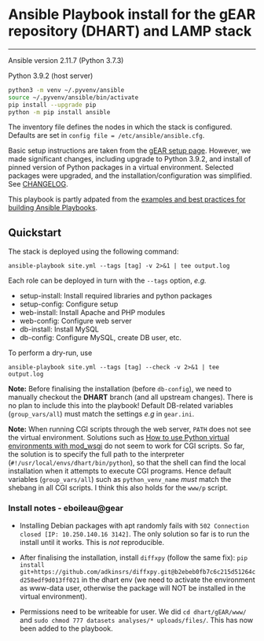 # Ansible Playbook install for the gEAR repository (DHART) and LAMP stack

---

Ansible version 2.11.7 (Python 3.7.3)

Python 3.9.2 (host server)


```bash
python3 -m venv ~/.pyvenv/ansible
source ~/.pyvenv/ansible/bin/activate
pip install --upgrade pip
python -m pip install ansible
```

The inventory file defines the nodes in which the stack is configured.
Defaults are set in `config file = /etc/ansible/ansible.cfg`.

Basic setup instructions are taken from the [gEAR setup page](https://github.com/IGS/gEAR/blob/main/docs/setup.new_server.notes.md).
However, we made significant changes, including upgrade to Python 3.9.2, and install of pinned version of Python packages in a virtual environment.
Selected packages were upgraded, and the installation/configuration was simplified. See [CHANGELOG](CHANGELOG.md).

This playbook is partly adpated from the [examples and best practices for building Ansible Playbooks](https://github.com/ansible/ansible-examples).

## Quickstart

The stack is deployed using the following command:

```
ansible-playbook site.yml --tags [tag] -v 2>&1 | tee output.log
```

Each role can be deployed in turn with the `--tags` option, *e.g.*

* setup-install: Install required libraries and python packages
* setup-config: Configure setup 
* web-install: Install Apache and PHP modules
* web-config: Configure web server
* db-install: Install MySQL
* db-config: Configure MySQL, create DB user, etc.


To perform a dry-run, use

```
ansible-playbook site.yml --tags [tag] --check -v 2>&1 | tee output.log
```

**Note:** Before finalising the installation (before `db-config`), we need to manually checkout the **DHART** branch (and all upstream changes). There is no
plan to include this into the playbook! Default DB-related variables (`group_vars/all`) must match the settings _e.g_ in `gear.ini`.

**Note:** When running CGI scripts through the web server, `PATH` does not see the virtual environment. Solutions such as [How to use Python virtual environments with mod_wsgi](https://modwsgi.readthedocs.io/en/master/user-guides/virtual-environments.html) do not seem to work for CGI scripts. So far, the solution is to specify the full path to the interpreter (`#!/usr/local/envs/dhart/bin/python`), so that the shell can find the local installation when it attempts to execute CGI programs. Hence default variables (`group_vars/all`) such as `python_venv_name` _must_ match the shebang in all CGI scripts. I think this also holds for the `www/p` script.


### Install notes - eboileau@gear

- Installing Debian packages with apt randomly fails with `502 Connection closed [IP: 10.250.140.16 3142]`. The only solution so far is
to run the install until it works. This is _not_ reproducible.

- After finalising the installation, install `diffxpy` (follow the same fix): `pip install git+https://github.com/adkinsrs/diffxpy.git@b2ebeb0fb7c6c215d51264cd258edf9d013ff021` in the dhart env (we need to activate the environment as www-data user, otherwise
the package will NOT be installed in the virtual environment).

- Permissions need to be writeable for user. We did `cd dhart/gEAR/www/` and `sudo chmod 777 datasets analyses/* uploads/files/`. This has now
been added to the playbook.

